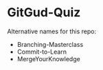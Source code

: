 # GitGud-Quiz
Alternative names for this repo:
- Branching-Masterclass
- Commit-to-Learn
- MergeYourKnowledge
